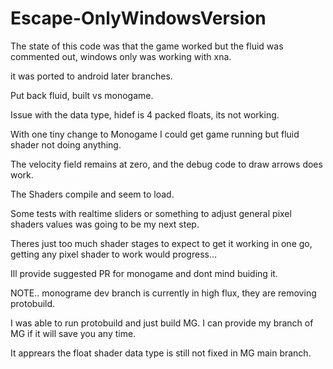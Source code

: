 # Escape-OnlyWindowsVersion


The state of this code was that the game worked but the fluid was commented out,  windows only was working with xna.

it was ported to android later branches.

Put back fluid, built vs monogame.

Issue with the data type, hidef is 4 packed floats, its not working.

With one tiny change to Monogame I could get game running but fluid shader not doing anything.

The velocity field remains at zero, and the debug code to draw arrows does work.

The Shaders compile and seem to load.

Some tests with realtime sliders or something to adjust general pixel shaders values was going to be my next step.

Theres just too much shader stages to expect to get it working in one go, getting any pixel shader to work would progress...


Ill provide suggested PR for monogame and dont mind buiding it.


NOTE.. monograme dev branch is currently in high flux, they are removing protobuild.

I was able to run protobuild and just build MG.  I can provide my branch of MG if it will save you any time.

It apprears the float shader data type is still not fixed in MG main branch.









